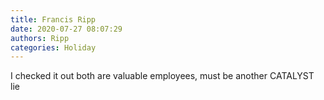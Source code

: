 ```yaml
---
title: Francis Ripp
date: 2020-07-27 08:07:29
authors: Ripp
categories: Holiday
---
```


 I checked it out both are valuable employees, must be another CATALYST lie